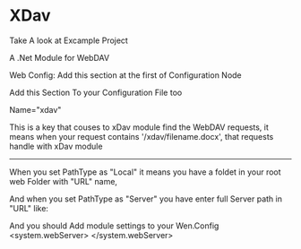XDav
====

Take A look at Excample Project


A .Net Module for WebDAV 


Web Config:
Add this section at the first of Configuration Node 
 <configSections>
    <section name="XDavConfig" type="XDav.Config.XDavConfig, XDav" allowLocation="true" allowDefinition="Everywhere"/>
  </configSections>
  
  Add this Section To your Configuration File too
    <XDavConfig Name="xdav">
    <FileLocation URL="xdav" PathType="Local"></FileLocation>
  </XDavConfig>
    
Name="xdav"

This is a key that couses to xDav module find the WebDAV requests, it means when your request contains '/xdav/filename.docx', that requests handle with xDav module

------------------------
When you set PathType as "Local" it means you have a foldet in your root web Folder with "URL" name,
<FileLocation URL="xdav" PathType="Local"></FileLocation>

And when you set PathType as "Server" you have enter full Server path in "URL" like:
<FileLocation URL="c:\webdav" PathType="Local"></FileLocation>


And you should Add module settings to your Wen.Config
<system.webServer>
    <modules>
      <add name="XDav" type="XDav.XDavModule, XDav"/>
    </modules>
  </system.webServer>
  
  
